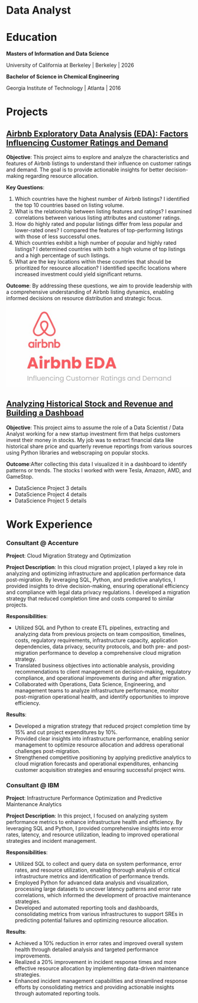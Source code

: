 # Data Analyst

# Education
**Masters of Information and Data Science** 

University of California at Berkeley | Berkeley | 2026

**Bachelor of Science in Chemical Engineering** 

Georgia Institute of Technology | Atlanta | 2016

# Projects
## [Airbnb Exploratory Data Analysis (EDA): Factors Influencing Customer Ratings and Demand ](https://github.com/vndayambaje/Airbnb_EDA_Project)

  **Objective**: This project aims to explore and analyze the characteristics and features of Airbnb listings to understand their influence on customer ratings and demand. The goal is to provide actionable 
  insights for better decision-making regarding resource allocation.

  **Key Questions**:

  1. Which countries have the highest number of Airbnb listings? I identified the top 10 countries based on listing volume.
  2. What is the relationship between listing features and ratings? I examined correlations between various listing attributes and customer ratings.
  3. How do highly rated and popular listings differ from less popular and lower-rated ones? I compared the features of top-performing listings with those of less successful ones.
  4. Which countries exhibit a high number of popular and highly rated listings? I determined countries with both a high volume of top listings and a high percentage of such listings.
  5. What are the key locations within these countries that should be prioritized for resource allocation? I identified specific locations where increased investment could yield significant returns.

  **Outcome**: By addressing these questions, we aim to provide leadership with a comprehensive understanding of Airbnb listing dynamics, enabling informed decisions on resource distribution and strategic 
  focus.
  ![PLACEHOLDER FOR IMAGE](/assets/img/Airbnb.jpg)
## [Analyzing Historical Stock and Revenue and Building a Dashboad](https://github.com/vndayambaje/Analyzing-Historical-Stock-Revenue-Data-and-Building-a-Dashboard.git)

  **Objective**: This project aims to assume the role of a Data Scientist / Data Analyst working for a new startup investment firm that helps customers invest their money in stocks. My job was to extract 
  financial data like historical share price and quarterly revenue reportings from various sources using Python libraries and webscraping on popular stocks. 
  
  **Outcome**:After collecting this data I visualized it in a dashboard to identify patterns or trends. The stocks I worked with were Tesla, Amazon, AMD, and GameStop.
- DataScience Project 3 details
- DataScience Project 4 details
- DataScience Project 5 details
  
# Work Experience
### Consultant @ Accenture

  **Project**: Cloud Migration Strategy and Optimization
  
  **Project Description**:
  In this cloud migration project, I played a key role in analyzing and optimizing infrastructure and application performance data post-migration. By leveraging SQL, Python, and predictive analytics, I 
  provided insights to drive decision-making, ensuring operational efficiency and compliance with legal data privacy regulations. I developed a migration strategy that reduced completion time and costs 
  compared to similar projects.
  
  **Responsibilities**:
  - Utilized SQL and Python to create ETL pipelines, extracting and analyzing data from previous projects on team composition, timelines, costs, regulatory requirements, infrastructure capacity, application 
    dependencies, data privacy, security protocols, and both pre- and post-migration performance to develop a comprehensive cloud migration strategy.
  - Translated business objectives into actionable analysis, providing recommendations to client management on decision-making, regulatory compliance, and operational improvements during and after migration.
  - Collaborated with Operations, Data Science, Engineering, and management teams to analyze infrastructure performance, monitor post-migration operational health, and identify opportunities to improve 
    efficiency.
    
  **Results**:
  - Developed a migration strategy that reduced project completion time by 15% and cut project expenditures by 10%.
  - Provided clear insights into infrastructure performance, enabling senior management to optimize resource allocation and address operational challenges post-migration.
  - Strengthened competitive positioning by applying predictive analytics to cloud migration forecasts and operational expenditures, enhancing customer acquisition strategies and ensuring successful project 
    wins.
    
 ### Consultant @ IBM
 
   **Project**: Infrastructure Performance Optimization and Predictive Maintenance Analytics

   **Project Description**:
   In this project, I focused on analyzing system performance metrics to enhance infrastructure health and efficiency. By leveraging SQL and Python, I provided comprehensive insights into error rates, 
   latency, and resource utilization, leading to improved operational strategies and incident management.
   
   **Responsibilities**:
   - Utilized SQL to collect and query data on system performance, error rates, and resource utilization, enabling thorough analysis of critical infrastructure metrics and identification of performance 
     trends.
   - Employed Python for advanced data analysis and visualization, processing large datasets to uncover latency patterns and error rate correlations, which informed the development of proactive maintenance 
     strategies.
   - Developed and automated reporting tools and dashboards, consolidating metrics from various infrastructures to support SREs in predicting potential failures and optimizing resource allocation.
     
   **Results**:
   - Achieved a 10% reduction in error rates and improved overall system health through detailed analysis and targeted performance improvements.
   - Realized a 20% improvement in incident response times and more effective resource allocation by implementing data-driven maintenance strategies.
   - Enhanced incident management capabilities and streamlined response efforts by consolidating metrics and providing actionable insights through automated reporting tools.


